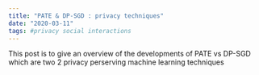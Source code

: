 ```yaml
---
title: "PATE & DP-SGD : privacy techniques"
date: "2020-03-11"
tags: #privacy social interactions
---
```


This post is to give an overview of the developments of PATE vs DP-SGD which are two 2 privacy perserving machine learning techniques
